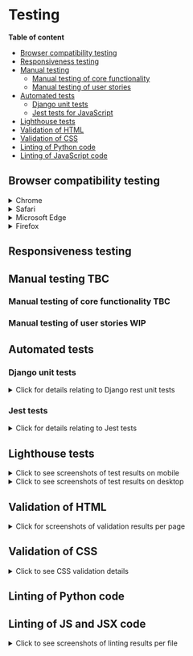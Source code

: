 # Testing

**Table of content**
- [Browser compatibility testing](#browser-compatibility)
- [Responsiveness testing](#responsiveness)
- [Manual testing](#manual-testing)
    - [Manual testing of core functionality](#manual-test-functionality)
    - [Manual testing of user stories](#user-story-testing)
- [Automated tests](#automated-tests)
    - [Django unit tests](#unittests)
    - [Jest tests for JavaScript](#jest-tests)
- [Lighthouse tests](#lighthouse)
- [Validation of HTML](#html-validation)
- [Validation of CSS](#css-validation)
- [Linting of Python code](#python-lint)
- [Linting of JavaScript code](#js-lint)

<a id="browser-compatibility"></a>
## Browser compatibility testing

<details>
<summary>Chrome</summary>

</details>

<details>
<summary>Safari</summary>


</details>

<details>
<summary>Microsoft Edge</summary>

</details>

<details>
<summary>Firefox</summary>

</details>

<a id="responsiveness"></a>
## Responsiveness testing


<a id="manual-testing"></a>
## Manual testing TBC

<a id="manual-test-functionality"></a>
### Manual testing of core functionality TBC

### Manual testing of user stories WIP

<a id="automated-tests"></a>
## Automated tests

<a id="unittests"></a>
### Django unit tests

<details> 
<summary>Click for details relating to Django rest unit tests</summary>

</details>

<a id="jest-tests"></a>
### Jest tests

<details>
<summary>Click for details relating to Jest tests</summary>

</details>

<a id="lighthouse"></a>
## Lighthouse tests

<details>
<summary>Click to see screenshots of test results on mobile</summary>

</details>

<details>
<summary>Click to see screenshots of test results on desktop</summary>

</details>

<a id="html-validation"></a>
## Validation of HTML

<details>
<summary>Click for screenshots of validation results per page</summary>

</details>

<a id="css-validation"></a>
## Validation of CSS

<details>
<summary>Click to see CSS validation details</summary>


</details>

<a id="python-lint"></a>
## Linting of Python code

<a id="js-lint"></a>
## Linting of JS and JSX code

<details>
<summary>Click to see screenshots of linting results per file</summary>

</details>